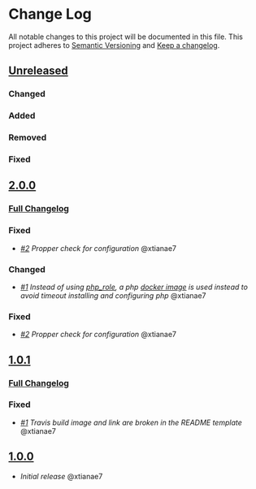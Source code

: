 # Change Log

All notable changes to this project will be documented in this file.
This project adheres to [Semantic Versioning](http://semver.org/) and [Keep a changelog](https://github.com/olivierlacan/keep-a-changelog).

## [Unreleased](https://github.com/idealista/nextcloud_role/tree/develop)
### Changed
### Added
### Removed
### Fixed

## [2.0.0](https://github.com/idealista/nextcloud_role/tree/2.0.0)
 ### [Full Changelog](https://github.com/idealista/nextcloud_role/compare/1.0.1...2.0.0)
 
### Fixed
- *[#2](https://github.com/idealista/nextcloud_role/issues/2) Propper check for configuration* @xtianae7
### Changed
- *[#1](https://github.com/idealista/nextcloud_role/issues/1) Instead of using [php_role](https://github.com/idealista/php_role/), a php [docker image](https://hub.docker.com/layers/php/library/php/7.3-fpm-buster/) is used instead to avoid timeout installing and configuring php* @xtianae7
### Fixed
- *[#2](https://github.com/idealista/nextcloud_role/issues/2) Propper check for configuration* @xtianae7

## [1.0.1](https://github.com/idealista/nextcloud_role/tree/1.0.1)
 ### [Full Changelog](https://github.com/idealista/nextcloud_role/compare/1.0.0...1.0.1)
### Fixed
- *[#1](https://github.com/idealista/nextcloud_role/issues/1) Travis build image and link are broken in the README template* @xtianae7

## [1.0.0](https://github.com/idealista/nextcloud_role/tree/1.0.0)
- *Initial release* @xtianae7
